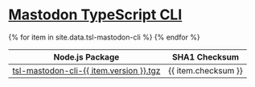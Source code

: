 [Mastodon TypeScript CLI](/tsl-mastodon-cli/)
=============================================

<table>
    <thead>
        <tr>
            <th>Node.js Package</th>
            <th>SHA1 Checksum</th>
        </tr>
    </thead>
    <tbody>{% for item in site.data.tsl-mastodon-cli %}
        <tr>
            <td>
                <a href="https://registry.npmjs.org/tsl-mastodon-cli/-/tsl-mastodon-cli-{{ item.version }}.tgz">tsl-mastodon-cli-{{ item.version }}.tgz</a>
            </td>
            <td>
                {{ item.checksum }}
            </td>
        </tr>
    {% endfor %}</tbody>
</table>
